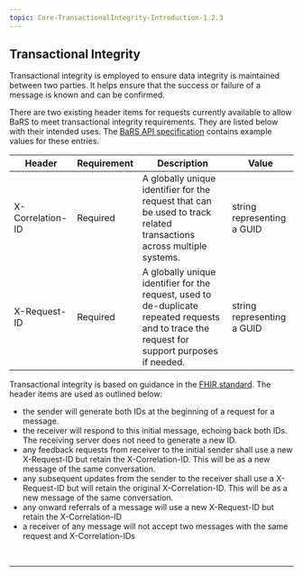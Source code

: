 ```yaml
---
topic: Core-TransactionalIntegrity-Introduction-1.2.3
---
```


## Transactional Integrity

Transactional integrity is employed to ensure data integrity is maintained between two parties. It helps ensure that the success or failure of a message is known and can be confirmed. 

There are two existing header items for requests currently available to allow BaRS to meet transactional integrity requirements. They are listed below with their intended uses. The [BaRS API specification](https://digital.nhs.uk/developer/api-catalogue/booking-and-referral-fhir/v1_0_0) contains example values for these entries.

| Header           | Requirement  | Description                                                                                                                                   | Value                      |
|------------------|--------------|-----------------------------------------------------------------------------------------------------------------------------------------------|----------------------------|
| X-Correlation-ID | Required     | A globally unique identifier for the request that can be used to track related transactions across multiple systems.                          | string representing a GUID |
| X-Request-ID     | Required     | A globally unique identifier for the request, used to de-duplicate repeated requests and to trace the request for support purposes if needed. | string representing a GUID |

Transactional integrity is based on guidance in the [FHIR standard](https://www.hl7.org/fhir/http.html#custom). The header items are used as outlined below:

- the sender will generate both IDs at the beginning of a request for a message.
- the receiver will respond to this initial message, echoing back both IDs. The receiving server does not need to generate a new ID.
- any feedback requests from receiver to the initial sender shall use a new X-Request-ID but retain the X-Correlation-ID. This will be as a new message of the same conversation.
- any subsequent updates from the sender to the receiver shall use a X-Request-ID but will retain the original X-Correlation-ID. This will be as a new message of the same conversation.
- any onward referrals of a message will use a new X-Request-ID but retain the X-Correlation-ID
- a receiver of any message will not accept two messages with the same request and X-Correlation-IDs

<br>
<hr>